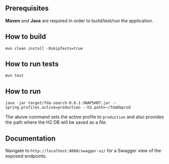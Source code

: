 ## Prerequisites

**Maven** and **Java** are required in order to build/test/run the application.
## How to build

`mvn clean install -DskipTests=true`

## How to run tests

`mvn test`

## How to run 

`java -jar target/fda-search-0.0.1-SNAPSHOT.jar --spring.profiles.active=production --h2.path=~/fdaDbprod`

The above command sets the active profile to `production` and also provides the path where the H2 DB will be saved as a file.


## Documentation

Navigate to `http://localhost:8080/swagger-ui/` for a Swagger view of the exposed endpoints.